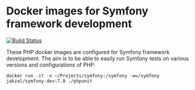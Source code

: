 # Docker images for Symfony framework development

[![Build Status](https://travis-ci.org/jakzal/docker-symfony-dev.svg?branch=master)](https://travis-ci.org/jakzal/docker-symfony-dev)

These PHP docker images are configured for Symfony framework development.
The aim is to be able to easily run Symfony tests on various versions
and configurations of PHP.

    docker run -it -v ~/Projects/symfony:/symfony -w=/symfony jakzal/symfony-dev:7.0 ./phpunit
